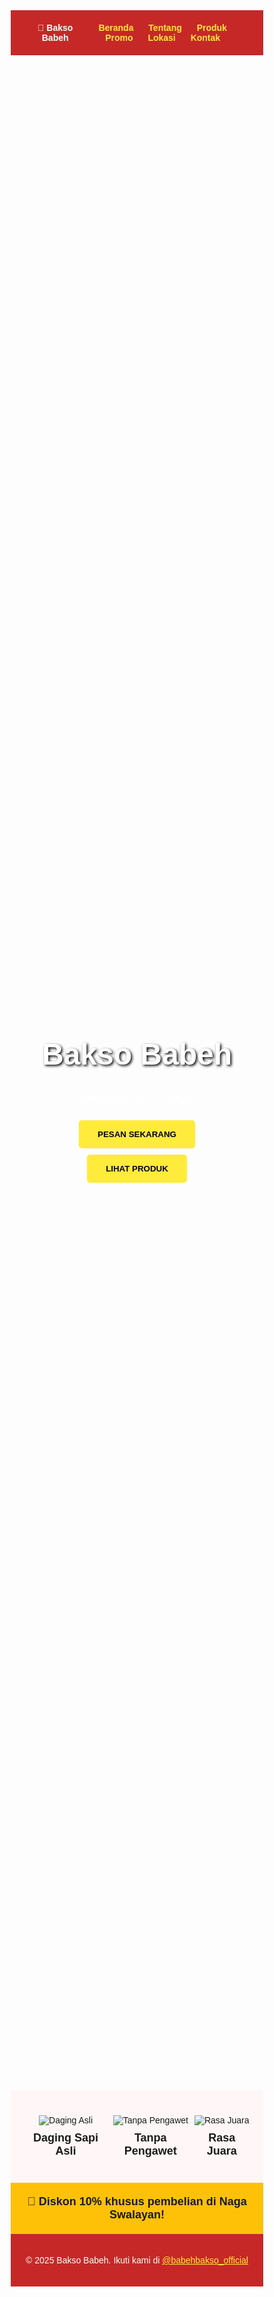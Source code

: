<!DOCTYPE html>
<html lang="id">
<head>
  <meta charset="UTF-8">
  <meta name="viewport" content="width=device-width, initial-scale=1">
  <title>Bakso Babeh – Baksonya Bikin Nagih!</title>
  <link href="https://fonts.googleapis.com/css2?family=Poppins:wght@400;600&display=swap" rel="stylesheet">
  <style>
    * {
      margin: 0;
      padding: 0;
      box-sizing: border-box;
      font-family: 'Poppins', sans-serif;
    }

    body {
      background-color: #fff;
      color: #333;
    }

    header {
      background-color: #c62828;
      color: #fff;
      padding: 20px 40px;
      display: flex;
      justify-content: space-between;
      align-items: center;
    }

    nav a {
      color: #ffeb3b;
      text-decoration: none;
      margin-left: 20px;
      font-weight: 600;
    }

    .hero {
      background: url('https://example.com/bakso-image.jpg') no-repeat center center/cover;
      height: 80vh;
      display: flex;
      flex-direction: column;
      justify-content: center;
      align-items: center;
      color: white;
      text-align: center;
      padding: 0 20px;
    }

    .hero h1 {
      font-size: 48px;
      font-weight: 600;
      margin-bottom: 10px;
      text-shadow: 2px 2px 4px #000;
    }

    .hero p {
      font-size: 20px;
      margin-bottom: 20px;
    }

    .hero .cta {
      background-color: #ffeb3b;
      color: #000;
      padding: 15px 30px;
      border: none;
      border-radius: 5px;
      font-weight: bold;
      text-transform: uppercase;
      cursor: pointer;
      margin: 5px;
    }

    .features {
      display: flex;
      justify-content: space-around;
      padding: 40px 20px;
      background-color: #fff7f7;
    }

    .features div {
      text-align: center;
      max-width: 200px;
    }

    .features div h3 {
      margin-top: 10px;
      font-size: 18px;
    }

    .promo {
      background-color: #ffc107;
      text-align: center;
      padding: 20px;
      font-size: 18px;
      font-weight: bold;
    }

    footer {
      background-color: #c62828;
      color: white;
      text-align: center;
      padding: 20px;
    }

    @media (max-width: 768px) {
      .features {
        flex-direction: column;
        align-items: center;
      }

      .hero h1 {
        font-size: 32px;
      }
    }
  </style>
</head>
<body>

<header>
  <div class="logo">🍜 <strong>Bakso Babeh</strong></div>
  <nav>
    <a href="#">Beranda</a>
    <a href="#">Tentang</a>
    <a href="#">Produk</a>
    <a href="#">Promo</a>
    <a href="#">Lokasi</a>
    <a href="#">Kontak</a>
  </nav>
</header>

<section class="hero">
  <h1>Bakso Babeh</h1>
  <p>Baksonya Bikin Nagih!</p>
  <button class="cta">Pesan Sekarang</button>
  <button class="cta">Lihat Produk</button>
</section>

<section class="features">
  <div>
    <img src="https://img.icons8.com/ios-filled/50/000000/beef.png" alt="Daging Asli"/>
    <h3>Daging Sapi Asli</h3>
  </div>
  <div>
    <img src="https://img.icons8.com/ios-filled/50/000000/no-preservatives.png" alt="Tanpa Pengawet"/>
    <h3>Tanpa Pengawet</h3>
  </div>
  <div>
    <img src="https://img.icons8.com/ios-filled/50/000000/star.png" alt="Rasa Juara"/>
    <h3>Rasa Juara</h3>
  </div>
</section>

<section class="promo">
  🎉 Diskon 10% khusus pembelian di Naga Swalayan!
</section>

<footer>
  <p>&copy; 2025 Bakso Babeh. Ikuti kami di <a href="https://instagram.com/babehbakso_official" style="color:#ffeb3b;">@babehbakso_official</a></p>
</footer>

</body>
</html>

